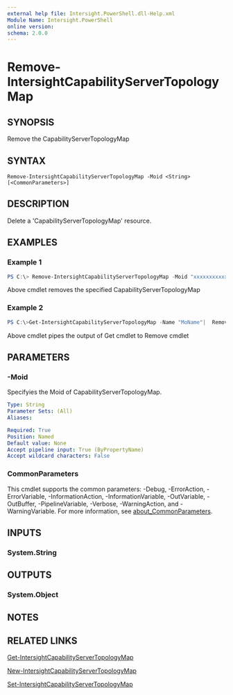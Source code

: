 ```yaml
---
external help file: Intersight.PowerShell.dll-Help.xml
Module Name: Intersight.PowerShell
online version:
schema: 2.0.0
---
```


# Remove-IntersightCapabilityServerTopologyMap

## SYNOPSIS
Remove the CapabilityServerTopologyMap

## SYNTAX

```
Remove-IntersightCapabilityServerTopologyMap -Moid <String> [<CommonParameters>]
```

## DESCRIPTION
Delete a &apos;CapabilityServerTopologyMap&apos; resource.

## EXAMPLES

### Example 1
```powershell
PS C:\> Remove-IntersightCapabilityServerTopologyMap -Moid "xxxxxxxxxxxxxxxxxxxxxxxxxxx"
```
Above cmdlet removes the specified CapabilityServerTopologyMap 

### Example 2
```powershell
PS C:\>Get-IntersightCapabilityServerTopologyMap -Name "MoName"|  Remove-IntersightCapabilityServerTopologyMap
```
Above cmdlet pipes the output of Get cmdlet to Remove cmdlet

## PARAMETERS

### -Moid
Specifyies the Moid of CapabilityServerTopologyMap.

```yaml
Type: String
Parameter Sets: (All)
Aliases:

Required: True
Position: Named
Default value: None
Accept pipeline input: True (ByPropertyName)
Accept wildcard characters: False
```

### CommonParameters
This cmdlet supports the common parameters: -Debug, -ErrorAction, -ErrorVariable, -InformationAction, -InformationVariable, -OutVariable, -OutBuffer, -PipelineVariable, -Verbose, -WarningAction, and -WarningVariable. For more information, see [about_CommonParameters](http://go.microsoft.com/fwlink/?LinkID=113216).

## INPUTS

### System.String

## OUTPUTS

### System.Object
## NOTES

## RELATED LINKS

[Get-IntersightCapabilityServerTopologyMap](./Get-IntersightCapabilityServerTopologyMap.md)

[New-IntersightCapabilityServerTopologyMap](./New-IntersightCapabilityServerTopologyMap.md)

[Set-IntersightCapabilityServerTopologyMap](./Set-IntersightCapabilityServerTopologyMap.md)

